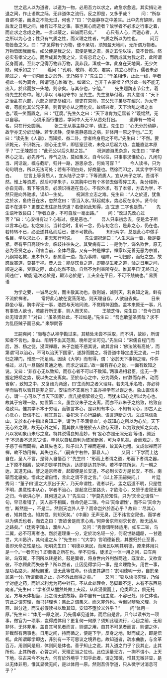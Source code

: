 <!-- { "loadSidebar": true } -->
　　世之远人以为道者，以道为一物，必用吾力以求之，故愈求愈远。其实揖让进退之间，作止语默之际，无非道体之流行。反之即是，又多乎哉？
　　问：“所存自谓不差，而发之不能无过，何也？”曰：“仍是静存之中差耳。此中先有罅隙，而后发之日用之间，始有过不及之事。事岂离心而造者？故学者不必求之行事之着，而止求之念虑之微。一言以蔽之，曰诚而已矣。”
　　心只有人心，而道心者，人之所以为心也；性只有气质之性，而义理之性者，气质之所以为性也。
　　问万物皆备之义。曰：“才见得有个万物，便不亲切，须知盈天地间，无所谓万物者。万物皆因我而名，如父便是我之父，君便是我之君，类之五伦以往，莫不皆然。然必实有孝父之心，而后成其为我之父，实有忠君之心，而后成其为我之君，此所谓反身而诚。至此才见得万物非万物，我非我，浑成一体，此身在天地间，无少欠缺，何乐如之？”
　　羲问：“孔明、敬舆、希文、君实，其立心制行，儒者未必能过之，今一切沟而出之於外，无乃隘乎？”先生曰：“千圣相传，止此一线，学者视此一线为离合，所谓‘道心惟微’也。如诸公，岂非千古豪傑？但於此一线不能无出入，於此而放一头地，则杂矣。与其杂也，宁隘。”
　　先生题魏忠节公主，羲侍先生於舟中。陈几亭以《与绍守书》呈先生。先生览毕付羲。其大意谓：“天下之治乱在六部，六部之胥吏尽绍兴。胥吏在京师，其父兄子弟尽在绍兴，为太守者，苟能化其父兄子弟，则胥吏亦从之而化矣。故绍兴者，天下治乱之根之本也。”羲一笑而置之，曰：“迂腐。”先生久之曰：“天下谁肯为迂腐者？”羲惕然，无以自容。
　　心须乐而行惟苦，学问中人无不从苦处打出。
　　道非有一物可名，只在行处圆满。
　　张二无从事主静之学，请正。先生曰：“心无分於动静，故学亦无分於动静。若专求静，便坐喜静恶动之病，非体用一原之学也。”二无曰：“读先生《人谱》，而知损、益二卦，学者终身用之不尽。”先生曰：“不然。要识乾元，不识乾元，则心无主宰，即惩窒迁改，未免以后起为功，岂能直达本原乎？”二无竦然曰：“此元公以后久默之旨。”
　　祝渊苦游思杂念，先生曰：“学者养心之法，必先养气，养气之功，莫如集义。自今以往，只事事求慊於心，凡闲勾当、闲话说，概与截断，归并一路，游思杂念，何处可容？”
　　今人读书，只为句句明白，所以无法可处；若有不明白处，好商量也。然徐而叩之，其实字字不明白。
　　世言上等资质人，宜从陆子之学；下等资质人，宜从朱子之学。吾谓不然。惟上等资质，然后可学朱子，以其胸中已有个本领去做零碎工夫，条分缕析，亦自无碍。若下等资质，必须识得道在吾心，不假外求，有了本领，方去为学，不然只是向外驰求，误却一生矣。
　　祝渊言立志之难。先生曰：“人之於道，犹鱼之於水，鱼终日在水，忽然念曰：‘吾当入水。’跃起就水，势必反在水外。贤今何尝不在道中？更要立志往那处求道？若便如此知得，连‘立志’二字也是赘。”
　　先生语叶敦艮曰：“学者立身，不可自放一毫出路。”
　　问：“改过先改心过否？”曰：“心安得有过？心有过，便是恶也。”
　　吾人只率初念去，便是孟子所以言本心也。初念如此，当转念时，复转一念，仍与初念合，是非之心，仍在也。若转转不已，必至遂其私而后已，便不可救药。
　　知行两字，总是此心中做手名目，学以求此心，更无知行可说。
　　先生谓祝渊曰：“人生末后一着，极是要紧。尽有平日高谈性命，临歧往往失之。其受病有二：一是伪学，饰名欺世，原无必为圣贤之志，利害当前，全体尽露。又有一种是禅学，禅家以无善无恶为宗旨，凡纲常名教，忠孝节义，都属善一边，指为事障、理障，一切扫除，而归之空。故惑世害道，莫甚于禅。昔人云：能尽饮食之道，即能尽生死之道，验之日用之间，顺逆之来，梦寐之际，此心屹然不动，自然不为利害所夺矣。惟其平日‘无终日之间违仁’，故能‘造次必於是，颠沛必於是’，工夫全在平日，不可不兢兢也。”
易箦语

　　为学之要，一诚尽之矣，而主敬其功也。敬则诚，诚则天，若良知之说，鲜有不流於禅者。
　　常将此心放在宽荡荡地，则天理自存，人欲自去矣。
　　日来静坐小菴，胸中浑无一事，浩然与天地同流，不觉精神困惫。盖本来原无一事，凡有事皆人欲也，若能行所无事，则人而天矣。
　　王毓芝侍，先生曰：“吾今日自处无错误否？”对曰：“虽圣贤处此，不过如是。”先生曰：“吾岂敢望圣贤哉？求不为乱臣贼子而已矣。”
來學問答

　　王嗣奭问：“晦菴亦从禅学勘过来，其精处未尝不採取，而不讲，故妙，所谓知者不言也。象山、阳明不出其范围，晚年定论可见。”先生曰：“宋儒自程门而后，游、杨之徒，浸深禅趣，朱子岂能不惑其说，故其言曰：‘佛法煞有高处’，而第谓‘可以治心，不可以治天下国家’，遂辞而闢之。将吾道中静定虚无之说，一并归之禅门，惟恐一托足焉。因读《大学》而有得，谓：‘必於天下事物之理，件件格过，以几一旦豁然贯通之地，而求之诚正。’故一面有存心之说，一面有致知之说。又曰：‘非存心无以致知，而存心者不可以不致知。’两事递相君臣，迄无一手握定把柄之势，既以失之支离矣。至於存心之中，分为两条，曰‘静而存养，动而省察’，致知之中，又复歧为两途，曰‘生而知之者义理耳。若夫礼乐名物，亦必待学而后有以验其是非之实’。安往而不支离也？盖亦禅学有以误之也。象山直信本心，谓‘一心可以了当天下国家’，庶几提纲挈领之见，而犹未知心之所以为心也。故其于穷理一路，姑置第二义。虽尝议朱子之支离，而亦不非朱子之格致，格致自格致耳。惟其学不本于穷理，而骤言本心，是以知有本心，不知有习心，即古人正心洗心，皆信不过，窥其意旨，委犯朱子心行路绝、语言道断之讥。文成笃信象山，又於本心中指出良知二字，谓‘为千圣滴骨血’，亦既知心之所以为心矣。天下无心外之理，故无心外之知，而其教人惓惓於去人欲存天理，以为致良知之实功，凡以发明象山未尽之意。特其说得良知高妙，有‘妄心亦照无照无妄’等语，颇近于‘不思善不思恶’之语，毕竟以自私自利为彼家断案，可为卓见矣。合而观之，朱子惑于禅而闢禅，故其失也支。陆子出入于禅而避禅，故其失也粗。文成似禅而非禅，故不妨用禅，其失也玄。”（嗣奭字右仲，鄞县人。）
　　又问：“下学而上达自在，圣人不言，是待人自悟否？”先生曰：“形而上者谓之道，形而下者谓之器，上下原不相离，故学即是学其所达，达即是达其所学。若不学其所达，几一朝之达，其道无由。譬之适京师者，起脚便是长安道，不必到长安方是长安，不然，南辕而北辙矣。悟此之谓自悟，言此之谓不言之言。”（以上答王嗣奭问。）
　　叶廷秀问：“董子曰‘道之大原出于天’，乃天命谓性，说者以孔、孟之后道不明，只是性不明，愚意性本从心，学者不治心，是起念已差路头，才欲治心，又堕于虚寂无用之归。今欲讲心学，其何道之从？”先生曰：“学莫先於知性，只为‘天命之谓性’一句，早已看错了。天人杳不相属，性命仍是二理。今曰‘天命谓性’，而不曰‘天命为性’，断然是一，不是二。然则天岂外人乎？而命岂外於吾心乎？故曰：‘尽其心者，知其性也。知其性，则知天矣。’《中庸》无声无臭，正不讳言空寂也。而学者以为佛氏也者，而去之曰：‘吾欲舍是而求心焉。’何异舍京师别求长安，断无适从之路矣。”（廷秀字润山，濮州人。）
　　又问：“秀尝谓明体适用，如车二轮，鸟二翼，必不可离者也。然於道理重一分，定於功名轻一分，何况世路龃龉，一甘遁世，大川曷济，其何道之从？”先生曰：“《大学》言明德新民，其要归於止至善，善即天命之性是也。阳明先生曰：‘明德以亲民，而亲民以明其明德，原来体用只是一个。’一者何也？即至善之所在也。学不见性，徒求之一体一用之间，曰车两轮，鸟双翼，不问所以转是轮，鼓是翼者，将身世内外判然两途，既宜此，又欲宜彼，不亦顾此而失彼乎？所以然者，止因见得学问一事，是义理路头，用世一事，是功名路头，觭轻觭重，世无此等性命。仆请更其辞曰：‘於明德明一分，自於亲民亲一分。’所谓至善之止，亦不外此而得之矣。”
　　又问：“窃以读书穷理，乃俗学对症之药，而辨义利尤为药中针石，不从此处理会，恐脚跟不定，未有不东西易向者。”先生曰：“学者须从闇然处做工夫起，从此浸假而上，伦类声尘，俱无托足，方与天体相当，此之谓无欲故静。静中自有一团主意，不容已处，即仁体也。穷此之谓穷理，而书非理也；集此之谓集义，而义非外也。今但以辨晰义理，为燕、越分途，而又必假读书以致其知，安知不堕於义外乎？”
　　问“体用一原。”先生曰：“体用一原之说，乃先儒卓见道体，而后自是言。只今以读书为一项事，做官为一项事，岂得成体用？更复何一何原？须知此理流行，心目之前，无用非体，无体非用。盖自其可见者而言，则谓之用，自其不可见者而言，则谓之体，非截然有两事也。日用之间，持而循之，便是下学，反身之地，默而成之，即是悟机。此所谓即学即达，非别有一不可思议之境界也。故知道者，疏水曲肱，与金革百万，用则同是用，体则同是体也。善乎知止之说，其入道之门乎？艮其止，止其所也，止其所者，心膂之间，天理正当之位也。此位运量无方，一掬不谓小，上天下地，往古来今不为大，何有於外境乎？知乎此者，谓之知微，惟其无微非显，是以无体非用，惟其显微无间，是以体用一原。然则吾侪学道，只从微字讨消息可乎？”
